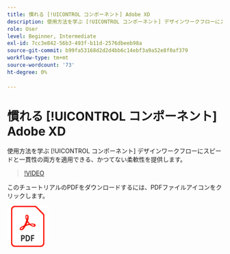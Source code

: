 ```yaml
---
title: 慣れる [!UICONTROL コンポーネント] Adobe XD
description: 使用方法を学ぶ [!UICONTROL コンポーネント] デザインワークフローにスピードと一貫性の両方を適用できる比類のない柔軟性を提供するため
role: User
level: Beginner, Intermediate
exl-id: 7cc3e842-56b3-493f-b11d-2576dbeeb98a
source-git-commit: b99fa53168d2d2d4bb6c14ebf3a9a52e8f0af379
workflow-type: tm+mt
source-wordcount: '73'
ht-degree: 0%

---
```


# 慣れる [!UICONTROL コンポーネント] Adobe XD

使用方法を学ぶ [!UICONTROL コンポーネント] デザインワークフローにスピードと一貫性の両方を適用できる、かつてない柔軟性を提供します。

>[!VIDEO](https://video.tv.adobe.com/v/331003?hidetitle=true)

このチュートリアルのPDFをダウンロードするには、PDFファイルアイコンをクリックします。

[![PDFファイルアイコン ](../assets/acrobat_PDF_96.png)](../quick-reference/LetsXDSeeHowtoDesignPrototypeandHandofftoTeams.pdf)
